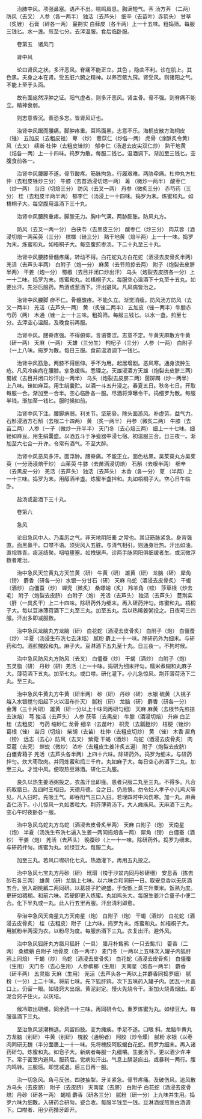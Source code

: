 <!-- { "loadSidebar": true } -->
　　治肺中风。项强鼻塞。语声不出。喘鸣肩息。胸满短气。荠 汤方荠 （二两） 防风（去叉） 人参（各一两半） 独活（去芦头） 细辛（去苗叶）赤箭头） 甘草（炙锉） 石膏（碎各一两） 蔓荆实 白藓皮（各半两）上一十五味。粗捣筛。每服三钱匕。水一盏。煎至七分。去滓温服。食后临卧服。

　　卷第五　诸风门

　　肾中风

　　论曰肾风之状。多汗恶风。脊痛不能正立。其色 。隐曲不利。诊在肌上。其色黑。夫身之本在肾。受五脏六腑之精神。以养百骸九窍。肾受风。则诸阳之气。不能上至于头面。

　　故有面庞然浮肿之证。阳气虚者。则多汗恶风。肾主骨。骨不强。则脊痛不能立。精神衰弱。

　　则志意昏沉。善恐多忘。皆肾风证也。

　　治肾中风踞而腰痛。脚肿疼重。耳鸣面黑。志意不乐。海桐皮散方海桐皮（锉） 五加皮（去粗皮锉） 萆 （炒） 薏苡仁（炒各一两） 虎骨（涂酥炙令黄）风（去叉） 续断 杜仲（去粗皮锉炒） 郁李仁（汤退去皮尖双仁炒） 熟干地黄（焙各一两）上一十四味。捣罗为散。每服二钱匕。温酒调下。渐加至三钱匕。空腹食前各一。

　　治肾中风腰脚不遂。骨节酸疼。筋脉拘急。行履艰难。两胁牵痛。杜仲丸方杜仲（去粗皮锉炒三分） 牛膝（去苗酒浸切焙一两） 萆 （微炒一两半） 酸枣仁（炒一两） 当归（切焙三分） 防风（去叉一两） 丹参（微炙三分） 赤芍药（三分） 桂（去粗皮半两半两） 郁李仁（汤浸上一十四味。捣罗为末。炼蜜和丸。如梧桐子大。每空腹用温酒下三十丸。

　　治肾中风腰胯重疼。脚膝无力。胸中气满。两胁膨胀。防风丸方。

　　防风（去叉一两一分） 白茯苓（去黑皮三分） 酸枣仁（炒三分） 肉苁蓉（酒浸切焙一两茱萸（三分） 槟榔（锉三分） 熟干地黄（焙半两）上一十一味。捣罗为末。炼蜜和丸。如梧桐子大。每空腹煎枣汤。下二十丸至三十丸。

　　治肾中风腰膝骨髓疼痛。转动不得。白花蛇丸方白花蛇（酒浸去皮骨炙半两） 羌活（去芦头半两） 白附子（炮一分） 麻黄（去节煎掠去两） 附子（炮裂去皮脐半两） 干姜（炮一分） 蜀椒（去目并闭口炒出汗） 乌头（炮裂去皮脐各一分）上一十二味。捣罗为末。炼蜜和丸。如梧桐子大。每服空心温酒下十丸至十五丸。如要出汗。先浴后服药。热酒或葱酒下。汗出避风。凡风病皆治之。

　　治肾中风腰脚 痹不仁。骨髓酸疼。不能久立。渐觉消瘦。防风汤方防风（去叉一两半） 羌活（去芦头一两） 黄 （炙锉二两半） 五加皮（锉一两半）牛膝赤芍药（两） 木通（锉一上一十三味。粗捣筛。每服三钱匕。以水一盏。煎至七分。去滓空心温服。及晚食前再服。

　　治肾中风。腰脊疼强。不得俯仰。言语謇涩。志意不定。牛黄天麻散方牛黄（研一两） 天麻（一两） 天雄（三分生） 枸杞子（三分） 人参（一两） 白附子（一上八味。捣罗为散。每日三服。食前温酒调下一钱匕。

　　治肾中风筋急。两膝不得屈伸。手不为用。起居增剧。恶风寒。通身流肿生疮。凡风冷疾病在腰膝。挛急缓纵。悉理之。天雄浸酒方天雄（炮裂去皮脐三两） 蜀椒（去目并闭口炒汗出一两半） 乌头（炮裂去皮脐二两）茵踯躅（炒一两半）上八味。锉如麻豆。用生绢囊贮。以酒一斗五升浸之。春夏五日。秋冬七日。开取每服一合。渐加至一合半。空心临卧各一服。尽酒将滓曝令干。捣细罗为散。每服半钱。渐加至一钱匕。服时候如前。

　　治肾中风下注。腰脚痹弱。利关节。坚筋骨。除头面游风。补虚劳。益气力。石斛浸酒方石斛（去根二十四两） 黄 （炙一两半） 丹参（微炙二两） 牛膝（去苗二两） 人参（一子（微炒一升半半） 天门冬（去心焙三两） 细上一十七味。细锉如麻豆。用生绢囊盛。以酒五斗于净瓷器中浸七宿。初温服三合。日三夜一。渐加至六七合一升许。令常有酒气。不至大醉。

　　治肾中风恶风多汗。面浮肿。腰脊痛。不能正立。面色枯黑。吴茱萸丸方吴茱萸（一分汤浸焙干炒） 山茱萸 牛膝（去苗酒浸切焙） 石斛（去根半两） 细辛（去黑皮一分） 羌活（去芦头） 独活（去芦头） 木香（各一分） 萆 （半两）上一十三味。捣罗为末。用醇酒半盏。炼蜜半盏拌和。丸如梧桐子大。空心日午临卧。

　　盐汤或盐酒下三十丸。

　　卷第六

　　急风

　　论曰急风中人。乃毒厉之气。非天地阴阳橐 之常也。其证筋脉紧急。身背强直。面黑鼻干。口噤不语。须臾风入五脏。与清气相引。则通身壮热。汗出如油。直视唇青。痰涎结聚。咽嗌壅塞。如拽锯声。诊两手脉阴阳俱细缓者生。或沉微浮数者难治。

　　治中急风天竺黄丸方天竺黄（研） 牛黄（研） 雄黄（研） 龙脑（研） 犀角（镑） 麝香（研各一分）水银一分甘石（研） 天麻 乌蛇（酒浸去皮骨炙） 干蝎（酒炒） 白僵蚕（炒） 蝉壳（微炙） 桑螵蛸（炙） 羚羊角（镑） 莎草根（炒去毛） 附子（炮裂去皮脐） 白附子（炮） 羌活（去芦头） 独活（去芦头） 蔓荆实（肝（一具炙干）上二十四味。除研药外为细末。再入研药拌匀。炼蜜和丸。梧桐子大。每以豆淋薄荷酒下二丸至三丸。加至五丸。后以热稀姜粥投之。日夜可三四服。汗出多即减服数。

　　治中急风龙脑丸方龙脑（研） 白花蛇（酒浸去皮骨炙） 白附子（炮） 白僵蚕（炒） 半夏（汤浸生布洗七去沫焙） 腻粉 麝上一十一味。除研药外为细末。与研药和匀。酒煎槐胶和丸。麻子大。豆淋酒下五丸至十丸。日三夜一。不拘时候。

　　治中急风防风丸方防风（去叉） 白僵蚕（炒） 干蝎（酒炒） 白附子（炮） 五灵脂（研） 丹砂（研）羌活（上一十味。捣研为细末拌匀。糯米煮糊和丸麻子大。薄荷酒下五丸。加至七丸。或口噤。研化灌下。小儿急惊风。荆芥薄荷汤下二丸。至三丸。

　　治中急风牛黄丸方牛黄（研半两） 砂（研） 丹砂（研） 水银 硫黄（入铫子熔入水银搅匀焰起下火以湿布扑灭） 腻粉（研） 龙脑（研） 麝香（研各一分） 金薄（三十片研） 雄黄（研一分以上十味同再研匀细） 天麻 麻黄（去根节先煎掠去沫焙） 芎 独活（去芦头） 人参 茯苓（去黑皮） 牛膝（酒浸切焙） 升麻 白芷 桂（去粗皮） 芍药 缩砂仁 龙骨 细辛（去苗叶） 枳壳（去瓤麸炒） 桔梗（锉炒） 葛根（锉） 当归（切焙） 柴胡（去苗） 杜仲（去粗皮切炒） 黄 （锉） 木香 犀角（镑） 远志（去心）防风（去叉） 紫菀 干蝎（酒炒） 乌蛇（酒浸去皮骨炙） 肉豆蔻（去壳） 蝉蜕（微炒） 浓朴（去粗皮生姜汁炙五遍） 附子（炮裂去皮脐） 白僵青葙子 羌活（去芦头各半两）上四十六味。除研药外。捣罗为细末。与研药拌匀。炊大枣取肉。并同炼蜜和捣三千杵。丸如麻子大。每日空心热酒下二丸。加至三丸。才觉中风。便取热豆淋酒。研化三丸服。

　　良久以热生姜酒粥投之。衣盖汗出即瘥。患者只服二丸至三丸。不得多。凡合药取腊日。及四时王相日。天德月德。合之日。仍忌慎。勿令妇人孝子小儿鸡犬等见。凡入臼时。先吸王气。即吞阳气三口入臼。若理四时中风伤寒。加一丸。麻黄杏仁汤下。小儿惊风一丸如黍粒大。荆芥薄荷汤下。大人瘫痪风。天麻酒下三丸。空心午时夜卧各一服。

　　治中急风乌蛇丸方乌蛇（酒浸去皮骨炙半两） 天麻 白附子（炮） 天南星（炮） 半夏（汤洗生布洗七遍入生姜一两同捣焙各一两） 犀角（镑） 白僵蚕（酒炒） 干姜（炮） 羌活（去芦头） 晚蚕砂（上一十一味。除研药外。捣罗为细末。与研药拌匀。炼蜜为丸。如绿豆大。每服二丸。

　　加至三丸。若风口噤研化七丸。热酒灌下。再用五丸投之。

　　治中急风七宝丸方丹砂（研） 玳瑁（镑于沙盆内同丹砂研细） 安息香（拣去砂石各三两） 雄黄（研）龙脑上七味。以六味合和同研一日。取安息香以无灰酒五合。别入胡桃瓤二两同研。以葛袋子贮碗盛。于饭甑上蒸三升粟米。饭熟为度。更研如稠糊。和前六味。若硬即更入炼蜜。丸如鸡头大。每服生姜汁合童子小便二合。化下半丸或一丸。此人行五里再服。汗出清利即愈。

　　孕治中急风天南星丸方天南星（炮） 白附子（炮） 干蝎（酒炒） 白花蛇（酒浸去皮骨炙） 桂（去粗皮）附子（上六味。捣罗为末。炼蜜和丸。如梧桐子大。用腻粉半两滚为衣。以粉尽为度。每服热酒下三丸。衣复出汗。避外风。

　　治中急风狐肝丸方腊月狐肝（一具） 腊月朴觜鸦（一只去觜爪） 藿香（二两） 桑螵蛸 白附子 地骨皮（各一两半） 麦门冬（一两以上五味次入罐子内狐肝鸦上同焙） 干蝎（炒） 乌蛇（酒浸去皮骨炙） 白花蛇（酒浸去皮骨炙） 白僵蚕（生用） 天门冬（去心生用） 人参槟榔（生用） 天南星（炮各一两半） 麝香（研半两） 五灵脂 天麻（生用） 羌活（去芦头各一两以上并麝香同捣罗细） 腻粉（一分）上二十味。将前七味。先下狐肝鸦。次下五味药入罐子内。团瓦一片盖口上。仍留一眼。如钱窍大出烟。黄泥封定。慢火先烧令干。渐加火烧青烟出。即泥合窍子住火。以灰培。

　　候冷取出研细。同余药一十三味。再同研令匀。重罗炼蜜为丸。如绿豆大。每服温酒下三丸。

　　至治急风涎潮稍退。风留四肢。变为瘫痪。手足不遂。口眼 斜。龙脑牛黄丸方龙脑（别研） 牛黄（别研） 槐胶（通明者） 阿胶（炒令燥） 腻粉 水银（以枣肉同研无魏（半分面裹上一十一味。先将槐胶阿胶蝎白花蛇。捣罗为细末。再入诸药研匀。炼蜜和丸。如皂子大。新病者每服一丸细嚼。生姜汤下。更以酒少许冲下。常于密室内避风。服药后。觉病处汗出。气息上膈涎痰出。或暴利一两行。腹内鸣转。三服后。即觉减退。后三日再一服。

　　治一切急风。角弓反张。四肢抽掣。牙关紧急。骨节疼痛。及破伤风。追风散方乌头（去皮脐） 附子（去皮脐） 天南星（去脐） 白附子 白花蛇（酒浸去皮骨焙）丹砂（研各一两） 蝎梢 麝香（研各三分） 腻粉（研一分）上九味并生用。捣罗六味为细散。入研药合研匀。瓷合收。每服半钱至一钱。豆淋酒或煎葱白酒调下。口噤者、用少药揩牙即开。

